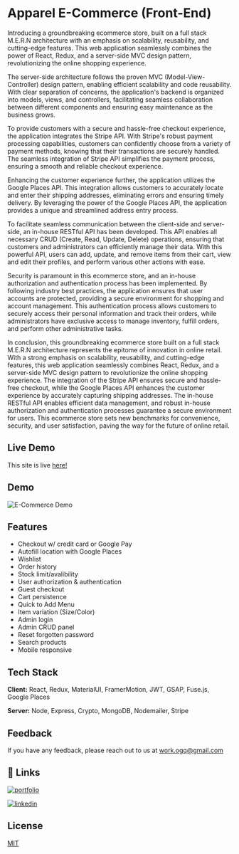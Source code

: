 
# Apparel E-Commerce (Front-End)

Introducing a groundbreaking ecommerce store, built on a full stack M.E.R.N architecture with an emphasis on scalability, reusability, and cutting-edge features. This web application seamlessly combines the power of React, Redux, and a server-side MVC design pattern, revolutionizing the online shopping experience.

The server-side architecture follows the proven MVC (Model-View-Controller) design pattern, enabling efficient scalability and code reusability. With clear separation of concerns, the application's backend is organized into models, views, and controllers, facilitating seamless collaboration between different components and ensuring easy maintenance as the business grows.

To provide customers with a secure and hassle-free checkout experience, the application integrates the Stripe API. With Stripe's robust payment processing capabilities, customers can confidently choose from a variety of payment methods, knowing that their transactions are securely handled. The seamless integration of Stripe API simplifies the payment process, ensuring a smooth and reliable checkout experience.

Enhancing the customer experience further, the application utilizes the Google Places API. This integration allows customers to accurately locate and enter their shipping addresses, eliminating errors and ensuring timely delivery. By leveraging the power of the Google Places API, the application provides a unique and streamlined address entry process.

To facilitate seamless communication between the client-side and server-side, an in-house RESTful API has been developed. This API enables all necessary CRUD (Create, Read, Update, Delete) operations, ensuring that customers and administrators can efficiently manage their data. With this powerful API, users can add, update, and remove items from their cart, view and edit their profiles, and perform various other actions with ease.

Security is paramount in this ecommerce store, and an in-house authorization and authentication process has been implemented. By following industry best practices, the application ensures that user accounts are protected, providing a secure environment for shopping and account management. This authentication process allows customers to securely access their personal information and track their orders, while administrators have exclusive access to manage inventory, fulfill orders, and perform other administrative tasks.

In conclusion, this groundbreaking ecommerce store built on a full stack M.E.R.N architecture represents the epitome of innovation in online retail. With a strong emphasis on scalability, reusability, and cutting-edge features, this web application seamlessly combines React, Redux, and a server-side MVC design pattern to revolutionize the online shopping experience. The integration of the Stripe API ensures secure and hassle-free checkout, while the Google Places API enhances the customer experience by accurately capturing shipping addresses. The in-house RESTful API enables efficient data management, and robust in-house authorization and authentication processes guarantee a secure environment for users. This ecommerce store sets new benchmarks for convenience, security, and user satisfaction, paving the way for the future of online retail.

## Live Demo

This site is live [here!](https://omarq.dev/)



## Demo
![E-Commerce Demo](https://ontallme.sirv.com/gify%20makadsa.gif)


 

## Features

- Checkout w/ credit card or Google Pay
- Autofill location with Google Places
- Wishlist
- Order history
- Stock limit/avalibility
- User authorization & authentication
- Guest checkout
- Cart persistence
- Quick to Add Menu
- Item variation (Size/Color)
- Admin login
- Admin CRUD panel
- Reset forgotten password
- Search products
- Mobile responsive
 


## Tech Stack

**Client:** React, Redux, MaterialUI, FramerMotion, JWT, GSAP, Fuse.js, Google Places

**Server:** Node, Express, Crypto, MongoDB, Nodemailer, Stripe 


## Feedback

If you have any feedback, please reach out to us at work.ogq@gmail.com


## 🔗 Links
[![portfolio](https://img.shields.io/badge/my_portfolio-000?style=for-the-badge&logo=ko-fi&logoColor=white)](https://omarq.dev/)

[![linkedin](https://img.shields.io/badge/linkedin-0A66C2?style=for-the-badge&logo=linkedin&logoColor=white)](https://www.linkedin.com/in/omar-qoran/)
 

## License

[MIT](https://choosealicense.com/licenses/mit/)

